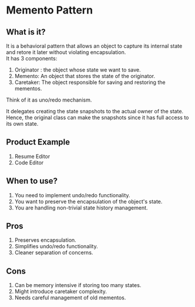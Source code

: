 # Memento Pattern

## What is it?
It is a behavioral pattern that allows an object to capture its internal state and retore it later without violating encapsulation.  
It has 3 components:
1. Originator : the object whose state we want to save.
2. Memento: An object that stores the state of the originator.
3. Caretaker: The object responsible for saving and restoring the mementos. 

Think of it as uno/redo mechanism.

It delegates creating the state snapshots to the actual owner of the state. Hence, the original class can make the snapshots since it has full access to its own state.

## Product Example
1. Resume Editor
2. Code Editor 

## When to use?
1. You need to implement undo/redo functionality.
2. You want to preserve the encapsulation of the object's state.
3. You are handling non-trivial state history management.

## Pros
1. Preserves encapsulation.
2. Simplifies undo/redo functionality.
3. Cleaner separation of concerns.

## Cons
1. Can be memory intensive if storing too many states.
2. Might introduce caretaker complexity.
3. Needs careful management of old mementos.